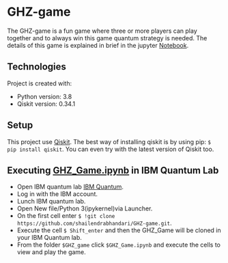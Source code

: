 # GHZ-game
The GHZ-game is a fun game where three or more players can play together and to always win this game quantum strategy is needed. The details of this game is explained in brief in the jupyter [Notebook](https://github.com/shailendrabhandari/GHZ-game/blob/main/GHZ-Game.ipynb). 



## Technologies
Project is created with:
* Python version: 3.8 
* Qiskit version: 0.34.1



## Setup
This project use [Qiskit](qiskit.org). The best way of installing qiskit is by using pip: `$ pip install qiskit`. You can even try with the latest version of Qiskit too. 


## Executing  [GHZ_Game.ipynb](https://github.com/shailendrabhandari/GHZ-game/blob/main/GHZ-Game.ipynb) in IBM Quantum Lab

* Open IBM quantum lab [IBM Quantum](https://quantum-computing.ibm.com/).
* Log in with the IBM account.
* Lunch IBM quantum lab.
* Open New file/Python 3(ipykernel)via Launcher.
* On the first cell enter `$ !git clone https://github.com/shailendrabhandari/GHZ-game.git`.
* Execute the cell `$ Shift_enter` and then the GHZ_Game will be cloned in your IBM Quantum lab. 
* From the folder `$GHZ_game` click `$GHZ_Game.ipynb` and execute the cells to view and play the game. 
